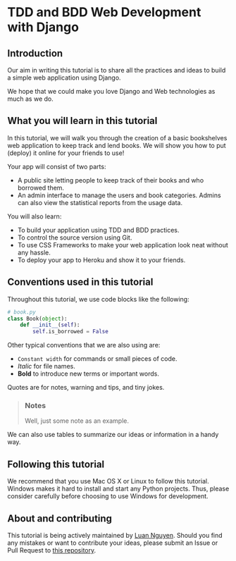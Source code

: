 # TDD and BDD Web Development with Django

## Introduction

Our aim in writing this tutorial is to share all the practices and ideas to build a simple web application using Django.

We hope that we could make you love Django and Web technologies as much as we do.

## What you will learn in this tutorial

In this tutorial, we will walk you through the creation of a basic bookshelves web application to keep track and lend books. We will show you how to put (deploy) it online for your friends to use!

Your app will consist of two parts:

* A public site letting people to keep track of their books and who borrowed them.
* An admin interface to manage the users and book categories. Admins can also view the statistical reports from the usage data.

You will also learn:

* To build your application using TDD and BDD practices.
* To control the source version using Git.
* To use CSS Frameworks to make your web application look neat without any hassle.
* To deploy your app to Heroku and show it to your friends.

## Conventions used in this tutorial

Throughout this tutorial, we use code blocks like the following:

```py
# book.py
class Book(object):
    def __init__(self):
        self.is_borrowed = False
```

Other typical conventions that we are also using are:

* `Constant width` for commands or small pieces of code.
* *Italic* for file names.
* **Bold** to introduce new terms or important words.

Quotes are for notes, warning and tips, and tiny jokes.

> ### Notes
> Well, just some note as an example.

We can also use tables to summarize our ideas or information in a handy way.

## Following this tutorial

We recommend that you use Mac OS X or Linux to follow this tutorial. Windows makes it hard to install and start any Python projects. Thus, please consider carefully before choosing to use Windows for development.

## About and contributing

This tutorial is being actively maintained by [Luan Nguyen](https://github.com/tklarryonline). Should you find any mistakes or want to contribute your ideas, please submit an Issue or Pull Request to [this repository](https://github.com/tklarryonline/tdd-and-bdd-web-development-with-django).
